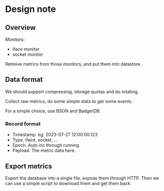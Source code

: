 # Design note

## Overview

Monitors:

- iface monitor
- socket monitor

Retreive metrics from those monitors, and put them into datastore.

## Data format

We should support compressing, storage quotas and do rotating.

Collect raw metrics, do some simple stats to get some events.

For a simple choice, use BSON and BadgerDB.

### Record format

- Timestamp. eg. 2023-07-27 12:00:00.123
- Type. iface, socket, ...
- Epoch. Auto inc through running
- Payload. The metric data here.

## Export metrics

Export the database into a single file, expose them through HTTP. Then we can use a simple script to download them and
get them back.
